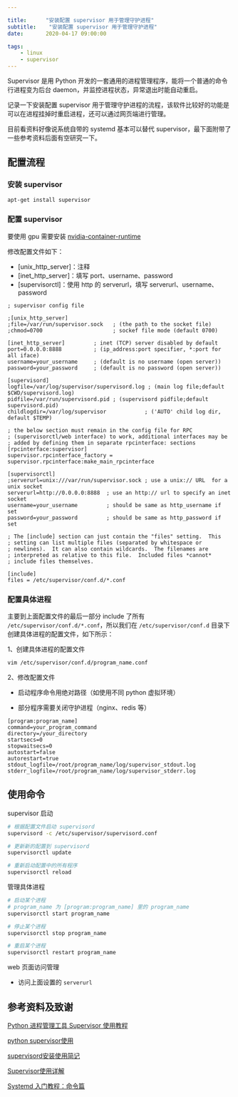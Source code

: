 ```yaml
---

title:      "安装配置 supervisor 用于管理守护进程"
subtitle:    "安装配置 supervisor 用于管理守护进程"
date:       2020-04-17 09:00:00

tags:
    - linux
    - supervisor
---
```




Supervisor 是用 Python 开发的一套通用的进程管理程序，能将一个普通的命令行进程变为后台 daemon，并监控进程状态，异常退出时能自动重启。

记录一下安装配置 supervisor 用于管理守护进程的流程，该软件比较好的功能是可以在进程挂掉时重启进程，还可以通过网页端进行管理。

目前看资料好像说系统自带的 systemd 基本可以替代 supervisor，最下面附带了一些参考资料后面有空研究一下。



## 配置流程

### 安装 supervisor

```bash
apt-get install supervisor
```



### 配置 supervisor

要使用 gpu 需要安装 [nvidia-container-runtime](https://github.com/NVIDIA/nvidia-container-runtime/)

修改配置文件如下：

- [unix_http_server]：注释
- [inet_http_server]：填写 port、username、password
- [supervisorctl]：使用 http 的 serverurl，填写 serverurl、username、password

```config
; supervisor config file
  
;[unix_http_server]
;file=/var/run/supervisor.sock   ; (the path to the socket file)
;chmod=0700                      ; sockef file mode (default 0700)

[inet_http_server]         ; inet (TCP) server disabled by default
port=0.0.0.0:8888          ; (ip_address:port specifier, *:port for all iface)
username=your_username     ; (default is no username (open server))
password=your_password     ; (default is no password (open server))

[supervisord]
logfile=/var/log/supervisor/supervisord.log ; (main log file;default $CWD/supervisord.log)
pidfile=/var/run/supervisord.pid ; (supervisord pidfile;default supervisord.pid)
childlogdir=/var/log/supervisor            ; ('AUTO' child log dir, default $TEMP)

; the below section must remain in the config file for RPC
; (supervisorctl/web interface) to work, additional interfaces may be
; added by defining them in separate rpcinterface: sections
[rpcinterface:supervisor]
supervisor.rpcinterface_factory = supervisor.rpcinterface:make_main_rpcinterface

[supervisorctl]
;serverurl=unix:///var/run/supervisor.sock ; use a unix:// URL  for a unix socket
serverurl=http://0.0.0.0:8888  ; use an http:// url to specify an inet socket
username=your_username         ; should be same as http_username if set
password=your_password         ; should be same as http_password if set

; The [include] section can just contain the "files" setting.  This
; setting can list multiple files (separated by whitespace or
; newlines).  It can also contain wildcards.  The filenames are
; interpreted as relative to this file.  Included files *cannot*
; include files themselves.

[include]
files = /etc/supervisor/conf.d/*.conf
```



### 配置具体进程

主要到上面配置文件的最后一部分 include 了所有 `/etc/supervisor/conf.d/*.conf`，所以我们在 `/etc/supervisor/conf.d` 目录下创建具体进程的配置文件，如下所示：

1、创建具体进程的配置文件

```bash
vim /etc/supervisor/conf.d/program_name.conf
```

2、修改配置文件

- 启动程序命令用绝对路径（如使用不同 python 虚拟环境）

- 部分程序需要关闭守护进程（nginx、redis 等）

```config
[program:program_name]
command=your_program_command
directory=/your_directory
startsecs=0
stopwaitsecs=0
autostart=false
autorestart=true
stdout_logfile=/root/program_name/log/supervisor_stdout.log
stderr_logfile=/root/program_name/log/supervisor_stderr.log
```



## 使用命令

supervisor 启动

```bash
# 根据配置文件启动 supervisord
supervisord -c /etc/supervisor/supervisord.conf

# 更新新的配置到 supervisord
supervisorctl update

# 重新启动配置中的所有程序
supervisorctl reload
```



管理具体进程

```bash
# 启动某个进程
# program_name 为 [program:program_name] 里的 program_name
supervisorctl start program_name

# 停止某个进程
supervisorctl stop program_name

# 重启某个进程
supervisorctl restart program_name
```



web 页面访问管理

- 访问上面设置的 `serverurl`





## 参考资料及致谢

[Python 进程管理工具 Supervisor 使用教程](https://www.cnblogs.com/restran/p/4854623.html)

[python supervisor使用](https://www.cnblogs.com/zhaoding/p/6257363.html)

[supervisord安装使用简记](https://www.cnblogs.com/wswang/p/5795766.html)

[Supervisor使用详解](https://www.jianshu.com/p/0b9054b33db3)

[Systemd 入门教程：命令篇](http://www.ruanyifeng.com/blog/2016/03/systemd-tutorial-commands.html)